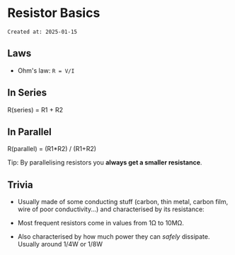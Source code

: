 # Resistor Basics

```
Created at: 2025-01-15
```

## Laws

- Ohm's law: `R = V/I`

## In Series

R(series) = R1 + R2

## In Parallel

R(parallel) = (R1*R2) / (R1+R2)

Tip: By parallelising resistors you **always get a smaller resistance**.

## Trivia

- Usually made of some conducting stuff (carbon, thin metal, carbon film, wire of
poor conductivity...) and characterised by its resistance:

- Most frequent resistors come in values from 1Ω to 10MΩ.

- Also characterised by how much power they can *safely* dissipate. Usually
  around 1/4W or 1/8W
